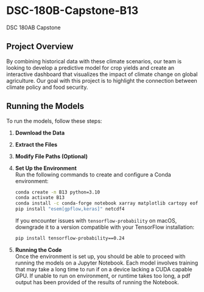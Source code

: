 # DSC-180B-Capstone-B13
DSC 180AB Capstone 


## Project Overview

By combining historical data with these climate scenarios, our team is looking to develop a predictive model for crop yields and create an interactive dashboard that visualizes the impact of climate change on global agriculture. Our goal with this project is to highlight the connection between climate policy and food security. 


## Running the Models

To run the models, follow these steps:

1. **Download the Data**  

2. **Extract the Files**  

3. **Modify File Paths (Optional)**  
   

4. **Set Up the Environment**  
   Run the following commands to create and configure a Conda environment:

   ```bash
   conda create -n B13 python=3.10
   conda activate B13
   conda install -c conda-forge notebook xarray matplotlib cartopy eofs scikit-learn
   pip install "esem[gpflow,keras]" netcdf4
   ```

    If you encounter issues with `tensorflow-probability` on macOS, downgrade it to a version compatible with your TensorFlow installation:

    ```bash
    pip install tensorflow-probability==0.24
    ```

5. **Running the Code** \
   Once the environment is set up, you should be able to proceed with running the models on a Jupyter Notebook. Each model involves
   training that may take a long time to run if on a device lacking a CUDA capable GPU. If unable to run on environment, or runtime takes
   too long, a pdf output has been provided of the results of running the Notebook. 

